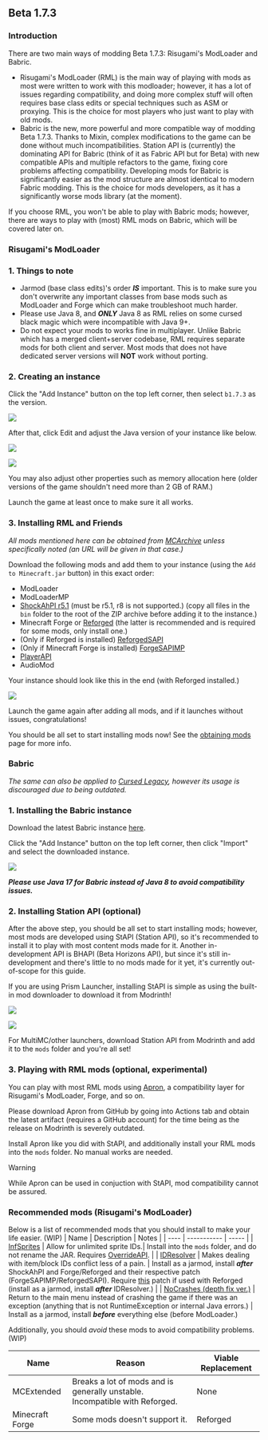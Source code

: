 ## Beta 1.7.3
### Introduction
There are two main ways of modding Beta 1.7.3: Risugami's ModLoader and Babric.
* Risugami's ModLoader (RML) is the main way of playing with mods as most were written to work with this modloader; however, it has a lot of issues regarding compatibility, and doing more complex stuff will often requires base class edits or special techniques such as ASM or proxying. This is the choice for most players who just want to play with old mods.
* Babric is the new, more powerful and more compatible way of modding Beta 1.7.3. Thanks to Mixin, complex modifications to the game can be done without much incompatibilities. Station API is (currently) the dominating API for Babric (think of it as Fabric API but for Beta) with new compatible APIs and multiple refactors to the game, fixing core problems affecting compatibility. Developing mods for Babric is significantly easier as the mod structure are almost identical to modern Fabric modding. This is the choice for mods developers, as it has a significantly worse mods library (at the moment).

If you choose RML, you won't be able to play with Babric mods; however, there are ways to play with (most) RML mods on Babric, which will be covered later on.
### Risugami's ModLoader
### 1. Things to note
* Jarmod (base class edits)'s order ***IS*** important. This is to make sure you don't overwrite any important classes from base mods such as ModLoader and Forge which can make troubleshoot much harder.
* Please use Java 8, and ***ONLY*** Java 8 as RML relies on some cursed black magic which were incompatible with Java 9+.
* Do not expect your mods to works fine in multiplayer. Unlike Babric which has a merged client+server codebase, RML requires separate mods for both client and server. Most mods that does not have dedicated server versions will **NOT** work without porting.
### 2. Creating an instance
Click the "Add Instance" button on the top left corner, then select `b1.7.3` as the version.

![](../images/new-b173-inst.png)

After that, click Edit and adjust the Java version of your instance like below.

![](../images/set-java-ver.png)

![](../images/poorly-drawn-set-java-ver-2.png)

You may also adjust other properties such as memory allocation here (older versions of the game shouldn't need more than 2 GB of RAM.)

Launch the game at least once to make sure it all works.
### 3. Installing RML and Friends
*All mods mentioned here can be obtained from [MCArchive](https://mcarchive.net/mods?gvsn=b1.7.3&author=&kw=) unless specifically noted (an URL will be given in that case.)*

Download the following mods and add them to your instance (using the `Add to Minecraft.jar` button) in this exact order:
* ModLoader
* ModLoaderMP
* [ShockAhPI r5.1](https://b2.mcarchive.net/file/mcarchive/64c46356598306497a154a10ddaaa98180963a5ff657426f4a300c130f1434d9/ShockAhPI%20r5.1.zip) (must be r5.1, r8 is not supported.) (copy all files in the `bin` folder to the root of the ZIP archive before adding it to the instance.)
* Minecraft Forge or [Reforged](https://github.com/Meefy777/Reforged/releases/download/1.0.2/reforged-client-1.0.2.zip) (the latter is recommended and is required for some mods, only install one.)
* (Only if Reforged is installed) [ReforgedSAPI](../mods/ReforgedSAPI_Client.zip)
* (Only if Minecraft Forge is installed) [ForgeSAPIMP](../mods/ForgeSAPIMP_Client_2.0.2.zip)
* [PlayerAPI](../mods/PlayerAPI%20Forge%20Edition%20SP.zip)
* AudioMod

Your instance should look like this in the end (with Reforged installed.)

![](../images/good-b173-inst.png)

Launch the game again after adding all mods, and if it launches without issues, congratulations!

You should be all set to start installing mods now! See the [obtaining mods](../obtaining-mods.md) page for more info.

### Babric
*The same can also be applied to [Cursed Legacy](https://minecraft-cursed-legacy.github.io/), however its usage is discouraged due to being outdated.*
### 1. Installing the Babric instance
Download the latest Babric instance [here](https://github.com/babric/prism-instance/releases).

Click the "Add Instance" button on the top left corner, then click "Import" and select the downloaded instance.

![](../images/another-poorly-drawn-guide.png)

***Please use Java 17 for Babric instead of Java 8 to avoid compatibility issues.***
### 2. Installing Station API (optional)
After the above step, you should be all set to start installing mods; however, most mods are developed using StAPI (Station API), so it's recommended to install it to play with most content mods made for it. Another in-development API is BHAPI (Beta Horizons API), but since it's still in-development and there's little to no mods made for it yet, it's currently out-of-scope for this guide.

If you are using Prism Launcher, installing StAPI is simple as using the built-in mod downloader to download it from Modrinth!

![](../images/pgu-1.png)

![](../images/pgu-2.png)

For MultiMC/other launchers, download Station API from Modrinth and add it to the `mods` folder and you're all set!
### 3. Playing with RML mods (optional, experimental)
You can play with most RML mods using [Apron](https://github.com/FabricCompatibilityLayers/Apron), a compatibility layer for Risugami's ModLoader, Forge, and so on.

Please download Apron from GitHub by going into Actions tab and obtain the latest artifact (requires a GitHub account) for the time being as the release on Modrinth is severely outdated.

Install Apron like you did with StAPI, and additionally install your RML mods into the `mods` folder. No manual works are needed.

> [!WARNING]
> While Apron can be used in conjuction with StAPI, mod compatibility cannot be assured.
### Recommended mods (Risugami's ModLoader)
Below is a list of recommended mods that you should install to make your life easier. (WIP)
| Name | Description | Notes |
| ---- | ----------- | ----- |
| [InfSprites](https://www.mediafire.com/file/awdp2mazt7idfcr/%21%5BBeta_1.7.3%5D_InfSprites_2.0.jar/file) | Allow for unlimited sprite IDs.| Install into the `mods` folder, and do not rename the JAR. Requires [OverrideAPI](https://www.mediafire.com/file/987zper45s008oq/%5BBeta_1.7.3%5D_OverrideAPI_v1.0.1_01.jar/file). |
| [IDResolver](../mods/ID_Resolver_Update_3_Minecraft_Forge_Edition_b173.zip) | Makes dealing with item/block IDs conflict less of a pain. | Install as a jarmod, install ***after*** ShockAhPI and Forge/Reforged and their respective patch (ForgeSAPIMP/ReforgedSAPI). Require [this](../mods/Reforged_v1.0.2-IDResolver_Patch.zip) patch if used with Reforged (install as a jarmod, install ***after*** IDResolver.) |
| [NoCrashes (depth fix ver.)](https://mega.nz/folder/9UEU3awS#A6rOgu2tG5B64B-mnDxUbA/file/1ZkxQDbA) | Return to the main menu instead of crashing the game if there was an exception (anything that is not RuntimeException or internal Java errors.) | Install as a jarmod, install ***before*** everything else (before ModLoader.)

Additionally, you should *avoid* these mods to avoid compatibility problems. (WIP)

| Name | Reason | Viable Replacement |
| ---- | ------ | ------------------ |
| MCExtended | Breaks a lot of mods and is generally unstable. Incompatible with Reforged. | None |
| Minecraft Forge | Some mods doesn't support it. | Reforged |